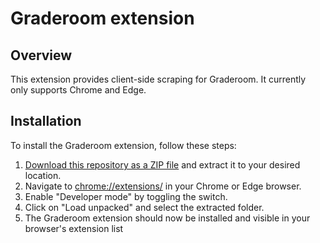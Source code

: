 # Graderoom extension
## Overview
This extension provides client-side scraping for Graderoom. It currently only supports Chrome and Edge.
## Installation
To install the Graderoom extension, follow these steps:
1. [Download this repository as a ZIP file](https://github.com/graderoom/graderoom-extension/archive/refs/heads/master.zip) and extract it to your desired location.
2. Navigate to [chrome://extensions/](chrome://extensions/) in your Chrome or Edge browser.
3. Enable "Developer mode" by toggling the switch.
4. Click on "Load unpacked" and select the extracted folder.
5. The Graderoom extension should now be installed and visible in your browser's extension list
